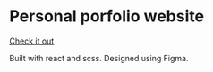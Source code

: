 # Personal porfolio website

[Check it out](nowitworkstech.com)

Built with react and scss. Designed using Figma.